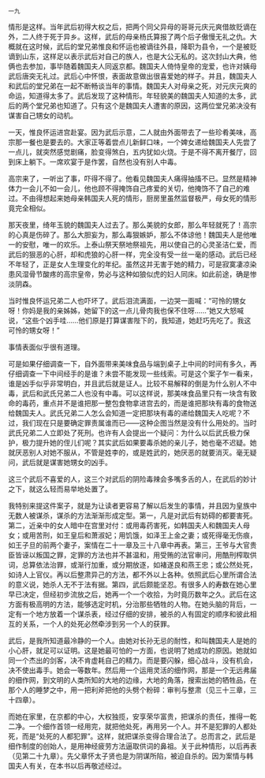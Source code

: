     一九 

   情形是这样。当年武后初得大权之后，把两个同父异母的哥哥元庆元爽借故贬谪在外，二人终于死于异乡。这样，武后的母亲杨氏算报了两个后子傲慢无礼之仇。大概就在这时候，武后的堂兄弟惟良和怀运也被谪往外县，降职为县令，一个是被贬谪到山东，这样足以表示武后对自己的族人，也是大公无私的。这次封山大典，他俩也去参加，事毕随着魏国夫人同返京都。魏国夫人倚恃皇帝的宠爱，也许对姨母武后唐突无礼过。武后心中怀恨，表面故意做出很喜爱她的样子。并且，魏国夫人和武后的堂兄弟在一起不断畅谈当年的事情。魏国夫人对母亲之死，对元庆元爽的命运，知道得太多了。武后发现了这种情形。年轻貌美的魏国夫人知道的太多，武后的两个堂兄弟也知道了。只有这个是魏国夫人遭害的原因，这两位堂兄弟决没有谋害自己甥女的动机。

   一天，惟良怀运进宫赴宴。因为武后示意，二人就由外面带去了一些珍肴美味，高宗那一餐也是要去的。大家正等着尝点儿新鲜口味，一个婢女递给魏国夫人先尝了一点儿，就突然感觉剧痛，脸变得煞白，五内犹如火烧。于是不得不离开餐厅，回到床上躺下。一席欢宴于是作罢，自然也没有别人中毒。

   高宗来了，一听出了事，吓得不得了。他看见魏国夫人痛得抽搐不已。显然是精神体力一会儿不如一会儿，他也顾不得掩饰自己疼爱的关切，他掩饰不了自己的难过。不由得想起来她母亲韩国夫人死的情形，厨房里虽然监督极严，母女死的情形竟完全相似。

   那天夜里，绮年玉貌的魏国夫人过去了。那么美貌的女郎，那么年轻就死了！高宗的心真是伤碎了。那么大胆妄为，那么毒狠嫉妒，那么不体谅他！魏国夫人是他唯一的安慰，唯一的欢乐。上泰山祭天祭地祭祖先，用以使自己的心灵圣洁仁爱，而武后的狠恶的心肝，却和虎狼的心肝一样，完全没有受一丝一毫的感动。武后已经不年轻了，正是女人生理变化的年纪。虽然这并无害于她的精力，可是寂寞凄凉染患风湿骨节酸疼的高宗皇帝，势必与这种如狼似虎的妇人同床。如此前途，确是惨淡阴森。

   当时惟良怀运兄弟二人也吓坏了。武后泪流满面，一边哭一面喊：“可怜的甥女呀！你妈是我的亲姊姊，她留下的这一点儿骨肉我也保不住呀……”她又大怒喊说，“这些个凶手哇……他们原是打算谋害陛下的，我知道，她赶巧先吃了。我这可怜的甥女呀！”

   事情表面似乎很有道理。

   可是如果仔细调查一下，自外面带来美味食品与端到桌子上中间的时间有多久，再仔细调查一下中间经手的是谁？未尝不能发现一些线索。可是这个案子乍一看来，谁是凶手似乎非常明白，并且武后就是证人。比较不易解释的倒是为什么别人不中毒，武后和武氏兄弟二人也没有中毒。可以这样说，那美味食品里只有一块含有致命的毒药，重点并不是谁把那一整包食物拿进宫去的，而是谁把那块有毒的食物送给魏国夫人。武氏兄弟二人怎么会知道一定把那块有毒的递给魏国夫人吃呢？不过，我们现在只是要确定罪责属谁而已——这种企图当然是没有什么用处的。当时武氏兄弟二人立即处了死刑。也许有人会提出一个疑问：为什么以后武氏极力保护，极力提升她的侄儿们呢？其实武后如果要毒杀她的亲儿子，她也毫不迟疑。她就厌恶别人对她不服从，不管是姓李的，或是姓武的，她厌恶的就要消灭。毫无疑问，武后就是谋害她甥女的凶手。

   这三个武后不喜爱的人，这三个对武后的阴险毒辣会多嘴多舌的人，在武后的妙计之下，就这么轻而易举地处置了。

   我特别来提这件案子，就是为让读者更容易了解以后发生的事情，并且因为皇族中无数人被谋杀，谋杀的方法渐渐形成定型。第一，凡是对武后有妨碍的都要害死。第二，近亲中的女人暗中在宫里对付：或用毒药害死，如韩国夫人和魏国夫人母女；或用苦刑，如王皇后和萧淑妃；用饥饿，如泽王上金之妻；或死得毫无伤痕，如王子旦的前两个妻子，案情在二十一章及三十八章中再表。第三，王爷与大官贵臣皆诬以叛国之罪，定罪的方法也并不甚温和，用受贿的法官审问，用酷刑榨取供词，总算依法治罪，或渐行加重，或分期放逐，如褚遂良和燕王忠；或公然处死，如诗人上官仪。再以后整肃异己的方法，都不外以上各种。依照武后心里所谓合法的意义说，她杀人无不于法有据。第四，武后颇能坚忍。有很多人的寿数在她心里早已决定，但经初步流放之后，她再一个一个收拾，为时竟历数年之久。武后在这方面有极高明的方法，能够选定时机，分治那些牺牲的人物。在她头脑的背后，一定有一个地方放着一个谋杀表，经过仔细的安排，被杀的人有固定的顺序和彼此相互的关系，一个人的处死必然牵涉到另一个人的获罪。

   武后，是我所知道最冷静的一个人。由她对长孙无忌的耐性，和叫魏国夫人是她的小心肝，就足可以证明。这是她最可怕的一方面，也说明了她成功的原因。她就如同一个杰出的剑客，决不肯虚耗自己的精力。而是要闪躲，细心战斗，没有机会，决不使出毒手。她会一等数年。然后用一个运用灵活的细作网，那是一个无远弗届的细作网，到文明的人类所知的大地的边缘，大地的角落，搜索出她的牺牲品，在那个人的睡梦之中，用一把利斧把他的头劈个粉碎：审判与整肃（见三十三章，三十四章）。

   而她在家里，在京都的中心，大权独揽，安享荣华富贵，把谋杀的责任，推得一乾二净。一个细作首领一经用完，就把他处死，再用另一个人。并不是犯罪的人都处死，而是“处死的人都犯罪”。这样，就把谋杀变得合理合法了。总而言之，武后是细作制度的创始人，是用神经疲劳方法逼取供词的鼻祖。关于此种情形，以后再表（见第二十九章）。先父章怀太子贤也是为阴谋所陷，被迫自杀的。因为案情与韩国夫人有关，在本书以后再敬述经过。

